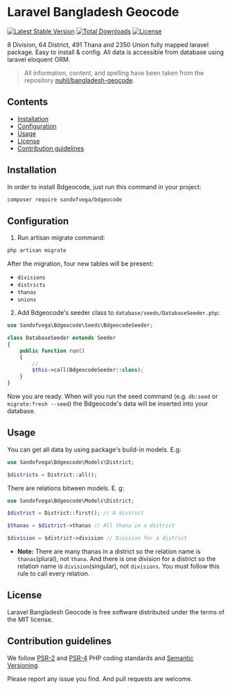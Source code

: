 # Laravel Bangladesh Geocode
[![Latest Stable Version](https://poser.pugx.org/sandofvega/bdgeocode/v/stable)](https://packagist.org/packages/sandofvega/bdgeocode)
[![Total Downloads](https://poser.pugx.org/sandofvega/bdgeocode/downloads)](https://packagist.org/packages/sandofvega/bdgeocode)
[![License](https://poser.pugx.org/sandofvega/bdgeocode/license)](https://packagist.org/packages/sandofvega/bdgeocode)
 
8 Division, 64 District, 491 Thana and 2350 Union fully mapped laravel package. Easy to install & config. All data is accessible from database using laravel eloquent ORM.

> All information, content, and spelling have been taken from the repository [nuhil/bangladesh-geocode](https://github.com/nuhil/bangladesh-geocode).

## Contents

- [Installation](#installation)
- [Configuration](#configuration)
- [Usage](#usage)
- [License](#license)
- [Contribution guidelines](#contribution-guidelines)

## Installation

In order to install Bdgeocode, just run this command in your project:

```bash
composer require sandofvega/bdgeocode
```


## Configuration

1) Run artisan migrate command:

```bash
php artisan migrate
```

After the migration, four new tables will be present:
- `divisions`
- `districts`
- `thanas`
- `unions`

2) Add Bdgeocode's seeder class to `database/seeds/DatabaseSeeder.php`:

```php
use Sandofvega\Bdgeocode\Seeds\BdgeocodeSeeder;

class DatabaseSeeder extends Seeder
{
    public function run()
    {
        //
        $this->call(BdgeocodeSeeder::class);
    }
}
```

Now you are ready. When will you run the seed command (e.g. `db:seed` or `migrate:fresh --seed`) the Bdgeocode's data will be inserted into your database.

## Usage

You can get all data by using package's build-in models. E.g:

```php
use Sandofvega\Bdgeocode\Models\District;

$districts = District::all();
```

There are relations bitween models. E. g:

```php
use Sandofvega\Bdgeocode\Models\District;

$district = District::first(); // A district

$thanas = $district->thanas // All thana in a district

$division = $district->division // Division for a district
```

+ **Note:** There are many thanas in a district so the relation name is `thanas`(plural), not `thana`. And there is one division for a district so the relation name is `division`(singular), not `divisions`. You must follow this rule to call every relation.


## License

Laravel Bangladesh Geocode is free software distributed under the terms of the MIT license.

## Contribution guidelines

We follow [PSR-2](https://www.php-fig.org/psr/psr-2/) and [PSR-4](https://www.php-fig.org/psr/psr-4/) PHP coding standards and [Semantic Versioning](https://semver.org/).

Please report any issue you find. And pull requests are welcome.
